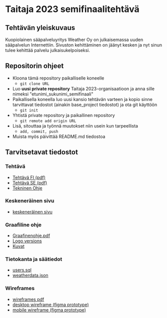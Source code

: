 # Taitaja 2023 semifinaalitehtävä

## Tehtävän yleiskuvaus

Kuopiolainen sääpalveluyritys Weather Oy on julkaisemassa uuden sääpalvelun Internettiin. Sivuston kehittäminen on jäänyt kesken ja nyt sinun tulee kehittää palvelu julkaisukelpoiseksi.

## Repositorin ohjeet

- Kloona tämä repository paikalliselle koneelle
  - `git clone URL`
- Luo **uusi private repository** Taitaja 2023-organisaatioon ja anna sille nimeksi "etunimi_sukunimi_semifinaali"
- Paikallisella koneella luo uusi kansio tehtävän varteen ja kopio sinne tarvittavat tiedostot (ainakin base_project tiedostot) ja ota git käyttöön
  - `git init`
- Yhtistä private repository ja paikallinen repository
  - `git remote add origin URL`
- Lisä, sitouttaa ja työnnä muutokset niin usein kun tarpeellista
  - `add, commit, push`
- Muista myös päivittää README.md tiedostoa

## Tarvitsetavat tiedostot

### Tehtävä

- [Tehtävä FI (pdf)](./semifinal_2023_206_WEB-kehitys_FI.pdf)
- [Tehtävä SE (pdf)](./semifinal_2023_206_WEB-kehitys_SE.pdf)
- [Tekninen Ohje](./TekninenOhje.pdf)

### Keskeneräinen sivu

- [keskeneräinen sivu](./base_project/)

### Graafiline ohje

- [Graafinenohje.pdf](./graafinenohje.pdf)
- [Logo versions](./assets/logo/)
- [Kuvat](./assets/img/)

### Tietokanta ja säätiedot

- [users.sql](./db/users.sql)
- [weatherdata.json](./assets/weatherdata.json)

### Wireframes

- [wireframes pdf](./assets/wireframes/)
- [desktop wireframe (figma prototype)](https://www.figma.com/proto/fJHmCW6rqhVB6Rooprfr5Z/Semifinal-graphical-materials?page-id=1%3A3&node-id=1%3A5&viewport=244%2C395%2C0.28&scaling=scale-down&starting-point-node-id=1%3A5)
- [mobile wireframe (figma prototype)](https://www.figma.com/proto/fJHmCW6rqhVB6Rooprfr5Z/Semifinal-graphical-materials?page-id=1%3A4&node-id=1%3A6&viewport=1403%2C-16%2C0.38&scaling=scale-down&starting-point-node-id=1%3A6)
